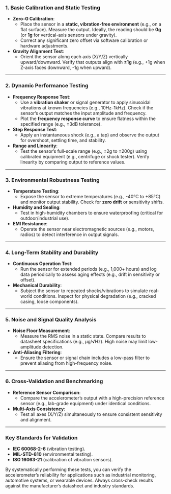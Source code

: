 ### **1. Basic Calibration and Static Testing**
- **Zero-G Calibration**:
  - Place the sensor in a **static, vibration-free environment** (e.g., on a flat surface). Measure the output. Ideally, the reading should be **0g** (or **1g** for vertical-axis sensors under gravity). 
  - Correct any significant zero offset via software calibration or hardware adjustments.
- **Gravity Alignment Test**:
  - Orient the sensor along each axis (X/Y/Z) vertically upward/downward. Verify that outputs align with **±1g** (e.g., +1g when Z-axis faces downward, -1g when upward).

---

### **2. Dynamic Performance Testing**
- **Frequency Response Test**:
  - Use a **vibration shaker** or signal generator to apply sinusoidal vibrations at known frequencies (e.g., 10Hz–1kHz). Check if the sensor’s output matches the input amplitude and frequency.
  - Plot the **frequency response curve** to ensure flatness within the specified range (e.g., ±3dB tolerance).
- **Step Response Test**:
  - Apply an instantaneous shock (e.g., a tap) and observe the output for overshoot, settling time, and stability.
- **Range and Linearity**:
  - Test the sensor’s full-scale range (e.g., ±2g to ±200g) using calibrated equipment (e.g., centrifuge or shock tester). Verify linearity by comparing output to reference values.

---

### **3. Environmental Robustness Testing**
- **Temperature Testing**:
  - Expose the sensor to extreme temperatures (e.g., -40°C to +85°C) and monitor output stability. Check for **zero drift** or sensitivity shifts.
- **Humidity and Sealing**:
  - Test in high-humidity chambers to ensure waterproofing (critical for outdoor/industrial use).
- **EMI Resistance**:
  - Operate the sensor near electromagnetic sources (e.g., motors, radios) to detect interference in output signals.

---

### **4. Long-Term Stability and Durability**
- **Continuous Operation Test**:
  - Run the sensor for extended periods (e.g., 1,000+ hours) and log data periodically to assess aging effects (e.g., drift in sensitivity or offset).
- **Mechanical Durability**:
  - Subject the sensor to repeated shocks/vibrations to simulate real-world conditions. Inspect for physical degradation (e.g., cracked casing, loose components).

---

### **5. Noise and Signal Quality Analysis**
- **Noise Floor Measurement**:
  - Measure the RMS noise in a static state. Compare results to datasheet specifications (e.g., µg/√Hz). High noise may limit low-amplitude detection.
- **Anti-Aliasing Filtering**:
  - Ensure the sensor or signal chain includes a low-pass filter to prevent aliasing from high-frequency noise.

---

### **6. Cross-Validation and Benchmarking**
- **Reference Sensor Comparison**:
  - Compare the accelerometer’s output with a high-precision reference sensor (e.g., lab-grade equipment) under identical conditions.
- **Multi-Axis Consistency**:
  - Test all axes (X/Y/Z) simultaneously to ensure consistent sensitivity and alignment.

---

### **Key Standards for Validation**
- **IEC 60068-2-6** (vibration testing).
- **MIL-STD-810** (environmental testing).
- **ISO 16063-21** (calibration of vibration sensors).

By systematically performing these tests, you can verify the accelerometer’s reliability for applications such as industrial monitoring, automotive systems, or wearable devices. Always cross-check results against the manufacturer’s datasheet and industry standards.